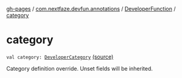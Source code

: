 [gh-pages](../../index.md) / [com.nextfaze.devfun.annotations](../index.md) / [DeveloperFunction](index.md) / [category](./category.md)

# category

`val category: `[`DeveloperCategory`](../-developer-category/index.md) [(source)](https://github.com/NextFaze/dev-fun/tree/master/devfun-annotations/src/main/java/com/nextfaze/devfun/annotations/Annotations.kt#L261)

Category definition override. Unset fields will be inherited.

